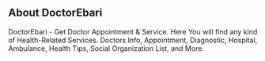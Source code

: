 ## About DoctorEbari

DoctorEbari - Get Doctor Appointment & Service.
Here You will find any kind of Health-Related Services. Doctors Info, Appointment, Diagnostic, Hospital, Ambulance, Health Tips, Social Organization List, and More.


